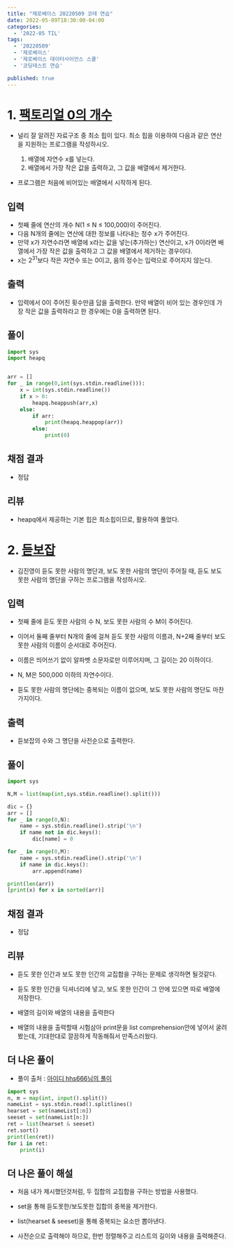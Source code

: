 ```yaml
---
title: "제로베이스 20220509 코테 연습"
date: 2022-05-09T18:30:00-04:00
categories:
  - '2022-05 TIL'
tags:
  - '20220509'
  - '제로베이스'
  - '제로베이스 데이터사이언스 스쿨'
  - '코딩테스트 연습'

published: true
---
```


# 1. [팩토리얼 0의 개수](https://www.acmicpc.net/problem/1927)


* 널리 잘 알려진 자료구조 중 최소 힙이 있다. 최소 힙을 이용하여 다음과 같은 연산을 지원하는 프로그램을 작성하시오.

  1. 배열에 자연수 x를 넣는다.
  2. 배열에서 가장 작은 값을 출력하고, 그 값을 배열에서 제거한다.

* 프로그램은 처음에 비어있는 배열에서 시작하게 된다.

## 입력

* 첫째 줄에 연산의 개수 N(1 ≤ N ≤ 100,000)이 주어진다.
* 다음 N개의 줄에는 연산에 대한 정보를 나타내는 정수 x가 주어진다.
* 만약 x가 자연수라면 배열에 x라는 값을 넣는(추가하는) 연산이고, x가 0이라면 배열에서 가장 작은 값을 출력하고 그 값을 배열에서 제거하는 경우이다.
* x는 $2^{31}$보다 작은 자연수 또는 0이고, 음의 정수는 입력으로 주어지지 않는다.

## 출력

* 입력에서 0이 주어진 횟수만큼 답을 출력한다. 만약 배열이 비어 있는 경우인데 가장 작은 값을 출력하라고 한 경우에는 0을 출력하면 된다.

## 풀이

```py
import sys
import heapq


arr = []
for _ in range(0,int(sys.stdin.readline())):
    x = int(sys.stdin.readline())
    if x > 0:
        heapq.heappush(arr,x)
    else:
        if arr:
            print(heapq.heappop(arr))
        else:
            print(0)
```

## 채점 결과

* 정답

## 리뷰

* heapq에서 제공하는 기본 힙은 최소힙이므로, 활용하여 풀었다.


# 2. [듣보잡](https://www.acmicpc.net/problem/1764)


* 김진영이 듣도 못한 사람의 명단과, 보도 못한 사람의 명단이 주어질 때, 듣도 보도 못한 사람의 명단을 구하는 프로그램을 작성하시오.

## 입력

* 첫째 줄에 듣도 못한 사람의 수 N, 보도 못한 사람의 수 M이 주어진다. 
* 이어서 둘째 줄부터 N개의 줄에 걸쳐 듣도 못한 사람의 이름과, N+2째 줄부터 보도 못한 사람의 이름이 순서대로 주어진다.
* 이름은 띄어쓰기 없이 알파벳 소문자로만 이루어지며, 그 길이는 20 이하이다.
* N, M은 500,000 이하의 자연수이다.

* 듣도 못한 사람의 명단에는 중복되는 이름이 없으며, 보도 못한 사람의 명단도 마찬가지이다.

## 출력

* 듣보잡의 수와 그 명단을 사전순으로 출력한다.

## 풀이

```py
import sys

N,M = list(map(int,sys.stdin.readline().split()))

dic = {}
arr = []
for _ in range(0,N):
    name = sys.stdin.readline().strip('\n')
    if name not in dic.keys():
        dic[name] = 0

for _ in range(0,M):
    name = sys.stdin.readline().strip('\n')
    if name in dic.keys():
        arr.append(name)

print(len(arr))
[print(x) for x in sorted(arr)]
```

## 채점 결과

* 정답

## 리뷰

* 듣도 못한 인간과 보도 못한 인간의 교집합을 구하는 문제로 생각하면 될것같다.

* 듣도 못한 인간을 딕셔너리에 넣고, 보도 못한 인간이 그 안에 있으면 따로 배열에 저장한다.

* 배열의 길이와 배열의 내용을 출력한다

* 배열의 내용을 출력할때 시험삼아 print문을 list comprehension안에 넣어서 굴려봤는데, 기대한대로 깔끔하게 작동해줘서 만족스러웠다.

## 더 나은 풀이

* 풀이 출처 : [아이디 hhs666님의 풀이](https://www.acmicpc.net/source/10832460)

```py
import sys
n, m = map(int, input().split())
nameList = sys.stdin.read().splitlines()
hearset = set(nameList[:n])
seeset = set(nameList[n:])
ret = list(hearset & seeset)
ret.sort()
print(len(ret))
for i in ret:
    print(i)
```

## 더 나은 풀이 해설

* 처음 내가 제시했던것처럼, 두 집합의 교집합을 구하는 방법을 사용했다.

* set을 통해 듣도못한/보도못한 집합의 중복을 제거한다.

* list(hearset & seeset)을 통해 중복되는 요소만 뽑아낸다.

* 사전순으로 출력해야 하므로, 한번 정렬해주고 리스트의 길이와 내용을 출력해준다.


